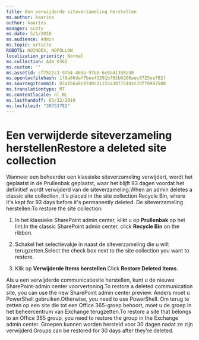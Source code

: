 ```yaml
---
title: Een verwijderde siteverzameling herstellen
ms.author: kaarins
author: kaarins
manager: scotv
ms.date: 5/1/2018
ms.audience: Admin
ms.topic: article
ROBOTS: NOINDEX, NOFOLLOW
localization_priority: Normal
ms.collection: Adm_O365
ms.custom: ''
ms.assetid: cf7521c3-97b4-465a-97eb-6c0a41338a30
ms.openlocfilehash: 1f9a66daf7bee43291b785b6260aec8725ee782f
ms.sourcegitcommit: 03a156a9c9740521155a30775492c7dff0982588
ms.translationtype: MT
ms.contentlocale: nl-NL
ms.lasthandoff: 03/22/2019
ms.locfileid: "30753781"
---
```

# <a name="restore-a-deleted-site-collection"></a><span data-ttu-id="8afc1-102">Een verwijderde siteverzameling herstellen</span><span class="sxs-lookup"><span data-stu-id="8afc1-102">Restore a deleted site collection</span></span>

<span data-ttu-id="8afc1-103">Wanneer een beheerder een klassieke siteverzameling verwijdert, wordt het geplaatst in de Prullenbak geplaatst, waar het blijft 93 dagen voordat het definitief wordt verwijderd van de siteverzameling.</span><span class="sxs-lookup"><span data-stu-id="8afc1-103">When an admin deletes a classic site collection, it's placed in the site collection Recycle Bin, where it's kept for 93 days before it's permanently deleted.</span></span> <span data-ttu-id="8afc1-104">De siteverzameling herstellen:</span><span class="sxs-lookup"><span data-stu-id="8afc1-104">To restore the site collection:</span></span>
  
1. <span data-ttu-id="8afc1-105">In het klassieke SharePoint admin center, klikt u op **Prullenbak** op het lint.</span><span class="sxs-lookup"><span data-stu-id="8afc1-105">In the classic SharePoint admin center, click **Recycle Bin** on the ribbon.</span></span> 
    
2. <span data-ttu-id="8afc1-106">Schakel het selectievakje in naast de siteverzameling die u wilt terugzetten.</span><span class="sxs-lookup"><span data-stu-id="8afc1-106">Select the check box next to the site collection you want to restore.</span></span>
    
3. <span data-ttu-id="8afc1-107">Klik op **Verwijderde Items herstellen**.</span><span class="sxs-lookup"><span data-stu-id="8afc1-107">Click **Restore Deleted Items**.</span></span>
    
<span data-ttu-id="8afc1-108">Als u een verwijderde communicatiesite herstellen, kunt u de nieuwe SharePoint-admin center voorvertoning.</span><span class="sxs-lookup"><span data-stu-id="8afc1-108">To restore a deleted communication site, you can use the new SharePoint admin center preview.</span></span> <span data-ttu-id="8afc1-109">Anders moet u PowerShell gebruiken.</span><span class="sxs-lookup"><span data-stu-id="8afc1-109">Otherwise, you need to use PowerShell.</span></span> <span data-ttu-id="8afc1-110">Om terug te zetten op een site die tot een Office 365-groep behoort, moet u de groep in het beheercentrum van Exchange terugzetten.</span><span class="sxs-lookup"><span data-stu-id="8afc1-110">To restore a site that belongs to an Office 365 group, you need to restore the group in the Exchange admin center.</span></span> <span data-ttu-id="8afc1-111">Groepen kunnen worden hersteld voor 30 dagen nadat ze zijn verwijderd.</span><span class="sxs-lookup"><span data-stu-id="8afc1-111">Groups can be restored for 30 days after they're deleted.</span></span>
  

